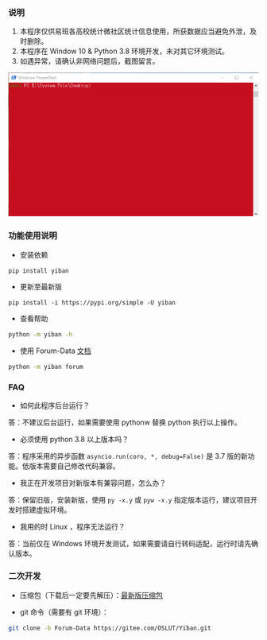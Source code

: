 <!--
 * @Author: your name
 * @Date: 2020-04-25 09:19:10
 * @LastEditTime: 2020-04-25 10:20:38
 * @LastEditors: your name
 * @Description: In User Settings Edit
 * @FilePath: \Yiban\docs\README.md
 -->
### 说明

1. 本程序仅供易班各高校统计微社区统计信息使用，所获数据应当避免外泄，及时删除。
1. 本程序在 Window 10 & Python 3.8 环境开发，未对其它环境测试。
1. 如遇异常，请确认非网络问题后，截图留言。

![run first](./run_first.gif)

### 功能使用说明

- 安装依赖

```sh
pip install yiban
```

- 更新至最新版

```
pip install -i https://pypi.org/simple -U yiban
```

- 查看帮助

```sh
python -m yiban -h
```

- 使用 Forum-Data [文档](Forum-Data)

```sh
python -m yiban forum
```

### FAQ

- 如何此程序后台运行？

答：不建议后台运行，如果需要使用 pythonw 替换 python 执行以上操作。

- 必须使用 python 3.8 以上版本吗？

答：程序采用的异步函数 `asyncio.run(coro, *, debug=False)` 是 3.7 版的新功能。低版本需要自己修改代码兼容。

- 我正在开发项目对新版本有兼容问题，怎么办？

答：保留旧版，安装新版，使用 `py -x.y` 或 `pyw -x.y` 指定版本运行，建议项目开发时搭建虚拟环境。

- 我用的时 Linux ，程序无法运行？

答：当前仅在 Windows 环境开发测试，如果需要请自行转码适配，运行时请先确认版本。

### 二次开发

- 压缩包（下载后一定要先解压）：[最新版压缩包](https://github.com/DukeBode/Yiban/archive/Forum-Data.zip)

- git 命令（需要有 git 环境）：

```sh
git clone -b Forum-Data https://gitee.com/OSLUT/Yiban.git
```
